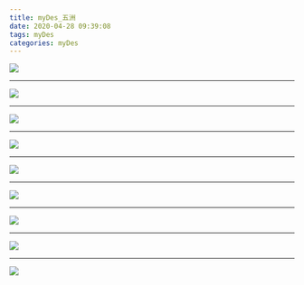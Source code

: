 ```yaml
---
title: myDes_五洲
date: 2020-04-28 09:39:08
tags: myDes
categories: myDes
---
```




![](./wuZhou_001.jpg)

***

![](./wuZhou_002.jpg)

***

![](./wuZhou_003.jpg)

***

![](./wuZhou_004.jpg)

***

![](./wuZhou_005.jpg)

***

![](./wuZhou_006.jpg)

***

![](./wuZhou_007.jpg)

***

![](./wuZhou_008.jpg)

***

![](./wuZhou_009.jpg)


